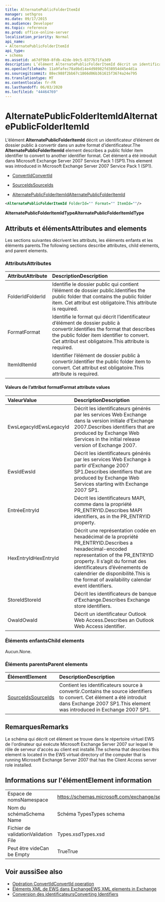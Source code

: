 ```yaml
---
title: AlternatePublicFolderItemId
manager: sethgros
ms.date: 09/17/2015
ms.audience: Developer
ms.topic: reference
ms.prod: office-online-server
localization_priority: Normal
api_name:
- AlternatePublicFolderItemId
api_type:
- schema
ms.assetid: a67df9b9-8fdb-42de-b9c5-8377b71fa3d9
description: L’élément AlternatePublicFolderItemId décrit un identificateur d’élément de dossier public à convertir dans un autre format d’identificateur. Cet élément a été introduit dans Microsoft Exchange Server 2007 Service Pack 1 (SP1).
ms.openlocfilehash: 11a9fafec78a9bd14e4d98982fd38954d45e4d1a
ms.sourcegitcommit: 88ec988f2bb67c1866d06b361615f3674a24e795
ms.translationtype: MT
ms.contentlocale: fr-FR
ms.lasthandoff: 06/03/2020
ms.locfileid: "44464769"
---
```

# <a name="alternatepublicfolderitemid"></a><span data-ttu-id="af5f8-104">AlternatePublicFolderItemId</span><span class="sxs-lookup"><span data-stu-id="af5f8-104">AlternatePublicFolderItemId</span></span>

<span data-ttu-id="af5f8-105">L’élément **AlternatePublicFolderItemId** décrit un identificateur d’élément de dossier public à convertir dans un autre format d’identificateur.</span><span class="sxs-lookup"><span data-stu-id="af5f8-105">The **AlternatePublicFolderItemId** element describes a public folder item identifier to convert to another identifier format.</span></span> <span data-ttu-id="af5f8-106">Cet élément a été introduit dans Microsoft Exchange Server 2007 Service Pack 1 (SP1).</span><span class="sxs-lookup"><span data-stu-id="af5f8-106">This element was introduced in Microsoft Exchange Server 2007 Service Pack 1 (SP1).</span></span> 
  
- [<span data-ttu-id="af5f8-107">ConvertId</span><span class="sxs-lookup"><span data-stu-id="af5f8-107">ConvertId</span></span>](convertid.md)
  
- [<span data-ttu-id="af5f8-108">SourceIds</span><span class="sxs-lookup"><span data-stu-id="af5f8-108">SourceIds</span></span>](sourceids.md)
  
- [<span data-ttu-id="af5f8-109">AlternatePublicFolderItemId</span><span class="sxs-lookup"><span data-stu-id="af5f8-109">AlternatePublicFolderItemId</span></span>](alternatepublicfolderitemid.md)
  
```xml
<AlternatePublicFolderItemId FolderId="" Format="" ItemId=""/>
```

 <span data-ttu-id="af5f8-110">**AlternatePublicFolderItemIdType**</span><span class="sxs-lookup"><span data-stu-id="af5f8-110">**AlternatePublicFolderItemIdType**</span></span>
## <a name="attributes-and-elements"></a><span data-ttu-id="af5f8-111">Attributs et éléments</span><span class="sxs-lookup"><span data-stu-id="af5f8-111">Attributes and elements</span></span>

<span data-ttu-id="af5f8-112">Les sections suivantes décrivent les attributs, les éléments enfants et les éléments parents.</span><span class="sxs-lookup"><span data-stu-id="af5f8-112">The following sections describe attributes, child elements, and parent elements.</span></span>
  
### <a name="attributes"></a><span data-ttu-id="af5f8-113">Attributs</span><span class="sxs-lookup"><span data-stu-id="af5f8-113">Attributes</span></span>

|<span data-ttu-id="af5f8-114">**Attribut**</span><span class="sxs-lookup"><span data-stu-id="af5f8-114">**Attribute**</span></span>|<span data-ttu-id="af5f8-115">**Description**</span><span class="sxs-lookup"><span data-stu-id="af5f8-115">**Description**</span></span>|
|:-----|:-----|
|<span data-ttu-id="af5f8-116">FolderId</span><span class="sxs-lookup"><span data-stu-id="af5f8-116">FolderId</span></span>  <br/> |<span data-ttu-id="af5f8-117">Identifie le dossier public qui contient l’élément de dossier public.</span><span class="sxs-lookup"><span data-stu-id="af5f8-117">Identifies the public folder that contains the public folder item.</span></span> <span data-ttu-id="af5f8-118">Cet attribut est obligatoire.</span><span class="sxs-lookup"><span data-stu-id="af5f8-118">This attribute is required.</span></span>  <br/> |
|<span data-ttu-id="af5f8-119">Format</span><span class="sxs-lookup"><span data-stu-id="af5f8-119">Format</span></span>  <br/> |<span data-ttu-id="af5f8-120">Identifie le format qui décrit l’identificateur d’élément de dossier public à convertir.</span><span class="sxs-lookup"><span data-stu-id="af5f8-120">Identifies the format that describes the public folder item identifier to convert.</span></span> <span data-ttu-id="af5f8-121">Cet attribut est obligatoire.</span><span class="sxs-lookup"><span data-stu-id="af5f8-121">This attribute is required.</span></span>  <br/> |
|<span data-ttu-id="af5f8-122">ItemId</span><span class="sxs-lookup"><span data-stu-id="af5f8-122">ItemId</span></span>  <br/> |<span data-ttu-id="af5f8-123">Identifier l’élément de dossier public à convertir.</span><span class="sxs-lookup"><span data-stu-id="af5f8-123">Identifier the public folder item to convert.</span></span> <span data-ttu-id="af5f8-124">Cet attribut est obligatoire.</span><span class="sxs-lookup"><span data-stu-id="af5f8-124">This attribute is required.</span></span>  <br/> |
   
#### <a name="format-attribute-values"></a><span data-ttu-id="af5f8-125">Valeurs de l’attribut format</span><span class="sxs-lookup"><span data-stu-id="af5f8-125">Format attribute values</span></span>

|<span data-ttu-id="af5f8-126">**Valeur**</span><span class="sxs-lookup"><span data-stu-id="af5f8-126">**Value**</span></span>|<span data-ttu-id="af5f8-127">**Description**</span><span class="sxs-lookup"><span data-stu-id="af5f8-127">**Description**</span></span>|
|:-----|:-----|
|<span data-ttu-id="af5f8-128">EwsLegacyId</span><span class="sxs-lookup"><span data-stu-id="af5f8-128">EwsLegacyId</span></span>  <br/> |<span data-ttu-id="af5f8-129">Décrit les identificateurs générés par les services Web Exchange dans la version initiale d’Exchange 2007.</span><span class="sxs-lookup"><span data-stu-id="af5f8-129">Describes identifiers that are produced by Exchange Web Services in the initial release version of Exchange 2007.</span></span>  <br/> |
|<span data-ttu-id="af5f8-130">EwsId</span><span class="sxs-lookup"><span data-stu-id="af5f8-130">EwsId</span></span>  <br/> |<span data-ttu-id="af5f8-131">Décrit les identificateurs générés par les services Web Exchange à partir d’Exchange 2007 SP1.</span><span class="sxs-lookup"><span data-stu-id="af5f8-131">Describes identifiers that are produced by Exchange Web Services starting with Exchange 2007 SP1.</span></span>  <br/> |
|<span data-ttu-id="af5f8-132">Entrée</span><span class="sxs-lookup"><span data-stu-id="af5f8-132">EntryId</span></span>  <br/> |<span data-ttu-id="af5f8-133">Décrit les identificateurs MAPI, comme dans la propriété PR_ENTRYID.</span><span class="sxs-lookup"><span data-stu-id="af5f8-133">Describes MAPI identifiers, as in the PR_ENTRYID property.</span></span>  <br/> |
|<span data-ttu-id="af5f8-134">HexEntryId</span><span class="sxs-lookup"><span data-stu-id="af5f8-134">HexEntryId</span></span>  <br/> |<span data-ttu-id="af5f8-135">Décrit une représentation codée en hexadécimal de la propriété PR_ENTRYID.</span><span class="sxs-lookup"><span data-stu-id="af5f8-135">Describes a hexadecimal-encoded representation of the PR_ENTRYID property.</span></span> <span data-ttu-id="af5f8-136">Il s’agit du format des identificateurs d’événements de calendrier de disponibilité.</span><span class="sxs-lookup"><span data-stu-id="af5f8-136">This is the format of availability calendar event identifiers.</span></span>  <br/> |
|<span data-ttu-id="af5f8-137">StoreId</span><span class="sxs-lookup"><span data-stu-id="af5f8-137">StoreId</span></span>  <br/> |<span data-ttu-id="af5f8-138">Décrit les identificateurs de banque d’Exchange.</span><span class="sxs-lookup"><span data-stu-id="af5f8-138">Describes Exchange store identifiers.</span></span>  <br/> |
|<span data-ttu-id="af5f8-139">OwaId</span><span class="sxs-lookup"><span data-stu-id="af5f8-139">OwaId</span></span>  <br/> |<span data-ttu-id="af5f8-140">Décrit un identificateur Outlook Web Access.</span><span class="sxs-lookup"><span data-stu-id="af5f8-140">Describes an Outlook Web Access identifier.</span></span>  <br/> |
   
### <a name="child-elements"></a><span data-ttu-id="af5f8-141">Éléments enfants</span><span class="sxs-lookup"><span data-stu-id="af5f8-141">Child elements</span></span>

<span data-ttu-id="af5f8-142">Aucun.</span><span class="sxs-lookup"><span data-stu-id="af5f8-142">None.</span></span>
  
### <a name="parent-elements"></a><span data-ttu-id="af5f8-143">Éléments parents</span><span class="sxs-lookup"><span data-stu-id="af5f8-143">Parent elements</span></span>

|<span data-ttu-id="af5f8-144">**Élément**</span><span class="sxs-lookup"><span data-stu-id="af5f8-144">**Element**</span></span>|<span data-ttu-id="af5f8-145">**Description**</span><span class="sxs-lookup"><span data-stu-id="af5f8-145">**Description**</span></span>|
|:-----|:-----|
|[<span data-ttu-id="af5f8-146">SourceIds</span><span class="sxs-lookup"><span data-stu-id="af5f8-146">SourceIds</span></span>](sourceids.md) <br/> |<span data-ttu-id="af5f8-147">Contient les identificateurs source à convertir.</span><span class="sxs-lookup"><span data-stu-id="af5f8-147">Contains the source identifiers to convert.</span></span> <span data-ttu-id="af5f8-148">Cet élément a été introduit dans Exchange 2007 SP1.</span><span class="sxs-lookup"><span data-stu-id="af5f8-148">This element was introduced in Exchange 2007 SP1.</span></span>  <br/> |
   
## <a name="remarks"></a><span data-ttu-id="af5f8-149">Remarques</span><span class="sxs-lookup"><span data-stu-id="af5f8-149">Remarks</span></span>

<span data-ttu-id="af5f8-150">Le schéma qui décrit cet élément se trouve dans le répertoire virtuel EWS de l'ordinateur qui exécute Microsoft Exchange Server 2007 sur lequel le rôle de serveur d'accès au client est installé.</span><span class="sxs-lookup"><span data-stu-id="af5f8-150">The schema that describes this element is located in the EWS virtual directory of the computer that is running Microsoft Exchange Server 2007 that has the Client Access server role installed.</span></span>
  
## <a name="element-information"></a><span data-ttu-id="af5f8-151">Informations sur l'élément</span><span class="sxs-lookup"><span data-stu-id="af5f8-151">Element information</span></span>

|||
|:-----|:-----|
|<span data-ttu-id="af5f8-152">Espace de noms</span><span class="sxs-lookup"><span data-stu-id="af5f8-152">Namespace</span></span>  <br/> |https://schemas.microsoft.com/exchange/services/2006/types  <br/> |
|<span data-ttu-id="af5f8-153">Nom du schéma</span><span class="sxs-lookup"><span data-stu-id="af5f8-153">Schema Name</span></span>  <br/> |<span data-ttu-id="af5f8-154">Schéma Types</span><span class="sxs-lookup"><span data-stu-id="af5f8-154">Types schema</span></span>  <br/> |
|<span data-ttu-id="af5f8-155">Fichier de validation</span><span class="sxs-lookup"><span data-stu-id="af5f8-155">Validation File</span></span>  <br/> |<span data-ttu-id="af5f8-156">Types.xsd</span><span class="sxs-lookup"><span data-stu-id="af5f8-156">Types.xsd</span></span>  <br/> |
|<span data-ttu-id="af5f8-157">Peut être vide</span><span class="sxs-lookup"><span data-stu-id="af5f8-157">Can be Empty</span></span>  <br/> |<span data-ttu-id="af5f8-158">True</span><span class="sxs-lookup"><span data-stu-id="af5f8-158">True</span></span>  <br/> |
   
## <a name="see-also"></a><span data-ttu-id="af5f8-159">Voir aussi</span><span class="sxs-lookup"><span data-stu-id="af5f8-159">See also</span></span>

- [<span data-ttu-id="af5f8-160">Opération ConvertId</span><span class="sxs-lookup"><span data-stu-id="af5f8-160">ConvertId operation</span></span>](convertid-operation.md)
- [<span data-ttu-id="af5f8-161">Éléments XML de EWS dans Exchange</span><span class="sxs-lookup"><span data-stu-id="af5f8-161">EWS XML elements in Exchange</span></span>](ews-xml-elements-in-exchange.md)
- [<span data-ttu-id="af5f8-162">Conversion des identificateurs</span><span class="sxs-lookup"><span data-stu-id="af5f8-162">Converting Identifiers</span></span>](https://msdn.microsoft.com/library/a5391746-b6ef-4f48-8fc8-8255258651aa%28Office.15%29.aspx)

